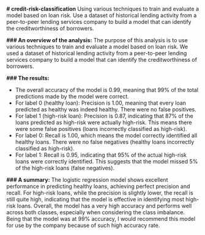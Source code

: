 **# credit-risk-classification**
Using various techniques to train and evaluate a model based on loan risk. Use a dataset of historical lending activity from a peer-to-peer lending services company to build a model that can identify the creditworthiness of borrowers.

**### An overview of the analysis:**
The purpose of this analysis is to use various techniques to train and evaluate a model based on loan risk. We used a dataset of historical lending activity from a peer-to-peer lending services company to build a model that can identify the creditworthiness of borrowers.

**### The results:**
- The overall accuracy of the model is 0.99, meaning that 99% of the total predictions made by the model were correct.
- For label 0 (healthy loan): Precision is 1.00, meaning that every loan predicted as healthy was indeed healthy. There were no false positives.
- For label 1 (high-risk loan): Precision is 0.87, indicating that 87% of the loans predicted as high-risk were actually high-risk. This means there were some false positives (loans incorrectly classified as high-risk).
- For label 0: Recall is 1.00, which means the model correctly identified all healthy loans. There were no false negatives (healthy loans incorrectly classified as high-risk).
- For label 1: Recall is 0.95, indicating that 95% of the actual high-risk loans were correctly identified. This suggests that the model missed 5% of the high-risk loans (false negatives).

**### A summary:** 
The logistic regression model shows excellent performance in predicting healthy loans, achieving perfect precision and recall. For high-risk loans, while the precision is slightly lower, the recall is still quite high, indicating that the model is effective in identifying most high-risk loans. Overall, the model has a very high accuracy and performs well across both classes, especially when considering the class imbalance. Being that the model was at 99% accuracy, I would recommend this model for use by the company because of such high accuracy rate. 
